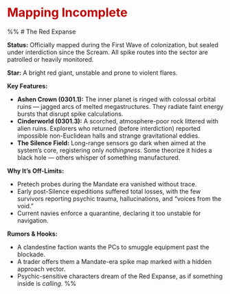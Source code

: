 # <font color="#c00000">Mapping Incomplete</font>
%% # The Red Expanse

**Status:** Officially mapped during the First Wave of colonization, but sealed under interdiction since the Scream. All spike routes into the sector are patrolled or heavily monitored.

**Star:** A bright red giant, unstable and prone to violent flares.

**Key Features:**
- **Ashen Crown (0301.1):** The inner planet is ringed with colossal orbital ruins — jagged arcs of melted megastructures. They radiate faint energy bursts that disrupt spike calculations.
- **Cinderworld (0301.3):** A scorched, atmosphere-poor rock littered with alien ruins. Explorers who returned (before interdiction) reported impossible non-Euclidean halls and strange gravitational eddies.
- **The Silence Field:** Long-range sensors go dark when aimed at the system’s core, registering only _nothingness_. Some theorize it hides a black hole — others whisper of something manufactured.

**Why It’s Off-Limits:**
- Pretech probes during the Mandate era vanished without trace.
- Early post-Silence expeditions suffered total losses, with the few survivors reporting psychic trauma, hallucinations, and “voices from the void.”
- Current navies enforce a quarantine, declaring it too unstable for navigation.

**Rumors & Hooks:**
- A clandestine faction wants the PCs to smuggle equipment past the blockade.
- A trader offers them a Mandate-era spike map marked with a hidden approach vector.
- Psychic-sensitive characters dream of the Red Expanse, as if something inside is _calling_. %%